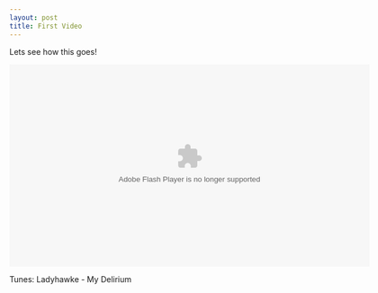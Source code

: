 ```yaml
--- 
layout: post
title: First Video
---
```


Lets see how this goes!

<object width="640" height="360" ><param name="movie" value="http://cdn.smugmug.com/ria/ShizVidz-2010102501.swf" /><param name="allowFullScreen" value="true" /><param name="flashVars" value="s=ZT0xJmk9MTE1MjI4MjMzNCZrPVpqU0F0JmE9MTUzOTYwODFfQzlEdkMmdT13YWxvZWlpaQ==" /><embed src="http://cdn.smugmug.com/ria/ShizVidz-2010102501.swf" flashVars="s=ZT0xJmk9MTE1MjI4MjMzNCZrPVpqU0F0JmE9MTUzOTYwODFfQzlEdkMmdT13YWxvZWlpaQ==" width="640" height="360" type="application/x-shockwave-flash" allowFullScreen="true"></embed></object>

Tunes: Ladyhawke - My Delirium
